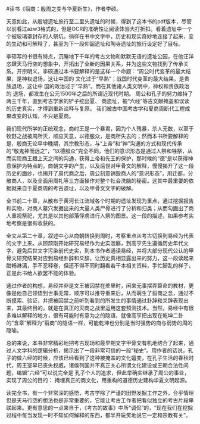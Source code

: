 #读书《翦商：殷周之变与华夏新生》，作者李硕。

天意如此，从殷墟遗址旅行至二里头遗址的时候，得到了这本书的pdf版本，尽管以前看过azw3格式的，但是OCR的准确性让阅读体验大打折扣。看着遗址中一个个被玻璃罩封存的人祭坑，徜徉在书中文字中，历史和现实奇妙地连接了起来，变的生动和可解释了，甚至为下一段仰韶遗址和陶寺遗址的旅行设定好了目标。

李硕写的书很有特点，沉睡地下千年的考古文物和默默无语的遗址公园，在他汪洋恣肆天马行空的想象中，开拓出了全新的因果关系，并为这些文物找到了传承关系。开宗明义，李硕通过本书要解释的是这样一个命题：“周公时代变革的最大结果，是神权退场，这让中国的 文化过于“早熟”；战国时代变革的最大结果，是贵族退场，这让中 国的政治过于“早熟”。而在其他诸人类文明中，神权和贵族政治的 退场，都发生在公元1500年之后的所谓近现代时期。 周公和孔子的努力维持了两三千年，直到考古学家的铲子挖出夏、 商遗址，被“六经”等古文献掩盖和误读的历史真实，才得到重新诠释与复原。 我们被古中国考古学和夏商周断代工程成果改变的认知，不只是夏商。

我们现代所学的正统观念，商纣王是一个暴君，因为个人残暴，杀人无数，以至于牧野之战被周所灭，顺应天意，以德服众，是商所失去的；然而本书所要解释的是，殷商无论早中晚期，其宗教形态，与“上帝”和“神”沟通的方式和现代传承的“敬鬼神而远之”，“以德服众”完全不同，他们的意识形态是通过人祭和牲祭，从而实现商王跟上天之间的沟通，获得上帝和先王的保护，那时候的“德”是以获得神意保护为特点的。商朝文字的产生，以及后世对甲骨文的解释，慢慢揭开了这一段历史的面纱，也揭开了周代商之后，周公刻意销毁商人的“意识形态”，用迁都，分散商人，以及全面用周礼等三方面操作对整个社会洗脑的秘密。这其中最重要的依据就来自于夏商周的考古遗址，以及甲骨文文字的破解。

全书前二十章，从散布于黄河长江流域各个时期的遗址发现为重点，通过挖掘报告和实物，对商人墓穴发掘出来的大量人类尸骨进行了分析和归类；从而勾画出了商人重视祭祀，尤其是以其他部落俘虏进行人祭的图景。这一段的描述，如果参考实地考察是很有收获的。

全文从第二十章，叙述中心从商朝转换到周时，考察重点从考古切换到易经为代表的文字上来。从顾颉刚开始研究易经作为史实滥觞，到高亨先生遵循历史年代文字，避免后世文字污染前代史实，到本书作者通读易经，并将大部分现代公认的甲骨文研究结果对应到易经卦辞和爻辞，让历史真相显露出来的努力，这一段读起来酣畅淋漓，手不忍释卷，但还不得不同时翻看若干本相关资料，手忙脚乱的样子，正是此书给人欲罢不能的体验。

通过作者的构想，易经并非是文王被囚禁在羑里时，闲来无事摆弄算命的教材，更像是他自己领悟到世事无常，顺序可以推导重来后，从而萌生了翦商之念，通过不断摸索、验证，并把被囚禁之前听到看到的所发生的事情通过卦辞和爻辞表现出来，其最终目的，就是在真正的灭商之战里运用这套预测技术。当然，易经中有很多难以解释的地方，很有可能时有意为之的隐语，就像高亨把出现在乾坤二卦的”含章“解释为“翦商”的隐语一样，可能乾坤也分别是当时强势的商与弱势的周的隐喻。

总的来说，本书非常精彩地把考古现场和最早期文字甲骨文有机地结合了起来，通过人文学科的逻辑分析，揭示出了一段非常可信的一段“秘史”。用作者的话说，孔子的做六经的时候，应该已经看到了这种被掩盖的文化嬗变，在孔子生活的春秋时代，周王室早已丧失权威，诸侯列国并不真正关心所谓文化建设或王朝合法性问题，编辑“六经”可以说完全是 孔子个人的追求，但此举确实继承了周公的事业，实现了周公的目的： 掩埋真正的商文化，用重构的道德历史建构华夏文明起源。

读完全书，有一个非常深的感悟，考古学除了严谨的田野发掘工作之外，合乎情理但是天马行空的想法也是非常重要的，它能让考古工作者把看似独立的考古片段串联起来。更有意思的一点来自于，《考古的故事》中所“调侃”的，“现在我们在挖掘过程中每当发现一时不知如何解释的东西，都半开玩笑地说它一定和宗教有关”。

